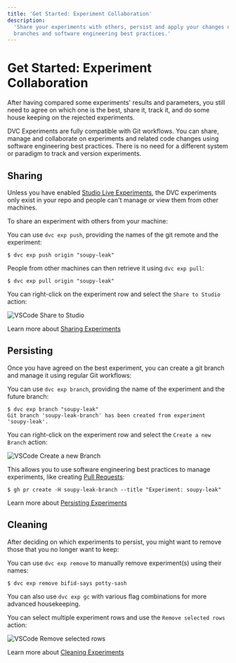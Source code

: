 ```yaml
---
title: 'Get Started: Experiment Collaboration'
description:
  'Share your experiments with others, persist and apply your changes using Git
  branches and software engineering best practices.'
---
```


# Get Started: Experiment Collaboration

After having compared some experiments' results and parameters, you still need
to agree on which one is the best, share it, track it, and do some house keeping
on the rejected experiments.

<abbr>DVC Experiments</abbr> are fully compatible with Git workflows. You can
share, manage and collaborate on experiments and related code changes using
software engineering best practices. There is no need for a different system or
paradigm to track and version experiments.

## Sharing

Unless you have enabled
[Studio Live Experiments](/doc/studio/user-guide/projects-and-experiments/live-metrics-and-plots),
the <abbr>DVC experiments</abbr> only exist in your repo and people can't manage
or view them from other machines.

To share an experiment with others from your machine:

<toggle>

<tab title="DVC CLI">

You can use `dvc exp push`, providing the names of the git remote and the
experiment:

```cli
$ dvc exp push origin "soupy-leak"
```

People from other machines can then retrieve it using `dvc exp pull`:

```cli
$ dvc exp pull origin "soupy-leak"
```

</tab>

<tab title="VSCode Extension">

You can right-click on the experiment row and select the `Share to Studio`
action:

![VSCode Share to Studio](/img/vscode-sharing.gif)

</tab>

</toggle>

<admon type="info">

Learn more about
[Sharing Experiments](/doc/user-guide/experiment-management/sharing-experiments)

</admon>

## Persisting

Once you have agreed on the best experiment, you can create a git branch and
manage it using regular Git workflows:

<toggle>

<tab title="DVC CLI">

You can use `dvc exp branch`, providing the name of the experiment and the
future branch:

```cli
$ dvc exp branch "soupy-leak"
Git branch 'soupy-leak-branch' has been created from experiment 'soupy-leak'.
```

</tab>

<tab title="VSCode Extension">

You can right-click on the experiment row and select the `Create a new Branch`
action:

![VSCode Create a new Branch](/img/vscode-branch.gif)

</tab>

</toggle>

This allows you to use software engineering best practices to manage
experiments, like creating
[Pull Requests](https://docs.github.com/en/pull-requests/collaborating-with-pull-requests/proposing-changes-to-your-work-with-pull-requests/about-pull-requests):

```cli
$ gh pr create -H soupy-leak-branch --title "Experiment: soupy-leak"
```

<admon type="info">

Learn more about
[Persisting Experiments](/doc/user-guide/experiment-management/persisting-experiments)

</admon>

## Cleaning

After deciding on which experiments to persist, you might want to remove those
that you no longer want to keep:

<toggle>

<tab title="DVC CLI">

You can use `dvc exp remove` to manually remove experiment(s) using their names:

```cli
$ dvc exp remove bifid-says potty-sash
```

You can also use `dvc exp gc` with various flag combinations for more advanced
housekeeping.

</tab>

<tab title="VSCode Extension">

You can select multiple experiment rows and use the `Remove selected rows`
action:

![VSCode Remove selected rows](/img/vscode-remove.gif)

</tab>

</toggle>

<admon type="info">

Learn more about
[Cleaning Experiments](/doc/user-guide/experiment-management/cleaning-experiments)

</admon>
